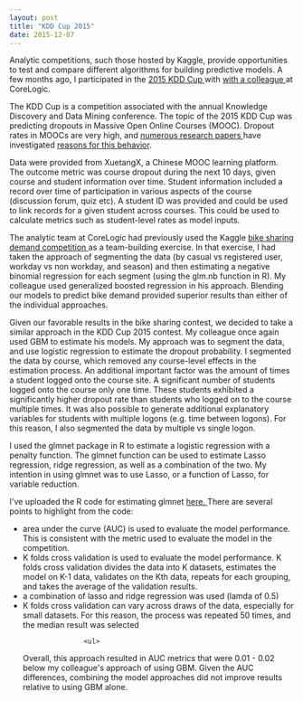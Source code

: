 ```yaml
---
layout: post
title: "KDD Cup 2015"
date: 2015-12-07
---
```


Analytic competitions, such those hosted by Kaggle, provide opportunities to test and compare different algorithms for building predictive models.  A few months ago, I participated in the <a href="http://kddcup2015.com/information.html" a> 2015 KDD Cup </a>  with <a href="https://www.linkedin.com/in/jianjun-xie-a34a073" a> with a colleague </a> at CoreLogic.

The KDD Cup is a competition associated with the annual Knowledge Discovery and Data Mining conference.  The topic of the 2015 KDD Cup was predicting dropouts in Massive Open Online Courses (MOOC).  Dropout rates in MOOCs are very high, and <a href="http://wrap.warwick.ac.uk/65543/" a>numerous research papers </a>  have investigated <a href="http://www.editlib.org/p/147656/" a>reasons for this behavior</a>.  

Data were provided from XuetangX, a Chinese MOOC learning platform.  The outcome metric was course dropout during the next 10 days, given course and student information over time.  Student information included a record over time of participation in various aspects of the course (discussion forum, quiz etc).  A student ID was provided and could be used to link records for a given student across courses.  This could be used to calculate metrics such as student-level rates as model inputs.

The analytic team at CoreLogic had previously used the Kaggle <a href="https://www.kaggle.com/c/bike-sharing-demand" a> bike sharing demand competition </a> as a team-building exercise.   In that exercise, I had taken the approach of segmenting the data (by casual vs registered user, workday vs non workday, and season) and then estimating a negative binomial regression for each segment (using the glm.nb function in R).  My colleague used generalized boosted regression in his approach.  Blending our models to predict bike demand provided superior results than either of the individual approaches.

Given our favorable results in the bike sharing contest, we decided to take a similar approach in the KDD Cup 2015 contest.  My colleague once again used GBM to estimate his models.  My approach was to segment the data, and use logistic regression to estimate the dropout probability.  I segmented the data by course, which removed any course-level effects in the estimation process.  An additional important factor was the amount of times a student logged onto the course site.  A significant number of students logged onto the course only one time.  These students exhibited a significantly higher dropout rate than students who logged on to the course multiple times.  It was also possible to generate additional explanatory variables for students with multiple logons (e.g. time between logons). For this reason, I also segmented the data by multiple vs single logon.

I used the glmnet package in R to estimate a logistic regression with a penalty function.  The glmnet function can be used to estimate Lasso regression, ridge regression, as well as a combination of the two.  My intention in using glmnet was to use Lasso, or a function of Lasso, for variable reduction.

I've uploaded the R code for estimating glmnet <a href="https://github.com/SomeThingsConsidered/KDDCup2015/blob/master/glmnet_KDDCup2015.R" a> here. </a>  There are several points to highlight from the code: 

 <ul>
            <li>area under the curve (AUC) is used to evaluate the model performance.  This is consistent with the metric used to evaluate the model in the competition.</li>
            <li>K folds cross validation is used to evaluate the model performance.  K folds cross validation divides the data into K datasets, estimates the model on K-1 data, validates on the Kth data, repeats for each grouping, and takes the average of the validation results.</li>
            <li>a combination of lasso and ridge regression was used (lamda of 0.5) </li>
            <li>K folds cross validation can vary across draws of the data, especially for small datasets.  For this reason, the process was repeated 50 times, and the median result was selected </li>
            
                   <ul>

Overall, this approach resulted in AUC metrics that were 0.01 - 0.02 below my colleague's approach of using GBM.  Given the AUC differences, combining the model approaches did not improve results relative to using GBM alone.

